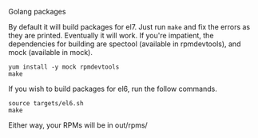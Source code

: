 Golang packages

By default it will build packages for el7. Just run `make` and fix the errors
as they are printed. Eventually it will work. If you're impatient, the dependencies
for building are spectool (available in rpmdevtools), and mock (available in mock).

    yum install -y mock rpmdevtools
    make

If you wish to build packages for el6, run the follow commands.

    source targets/el6.sh
    make

Either way, your RPMs will be in out/rpms/
